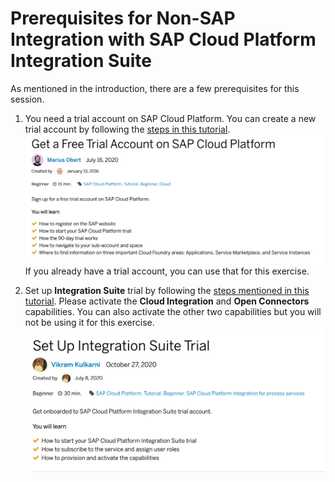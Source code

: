 # Prerequisites for Non-SAP Integration with SAP Cloud Platform Integration Suite

As mentioned in the introduction, there are a few prerequisites for this session. 

1. You need a trial account on SAP Cloud Platform. You can create a new trial account by following the [steps in this tutorial](https://developers.sap.com/tutorials/hcp-create-trial-account.html). 
![Create new free trial account on SAP Cloud Platform](/exercises/Images/Others/get-sap-cp-trial-account.png)
If you already have a trial account, you can use that for this exercise. 

2. Set up **Integration Suite** trial by following the [steps mentioned in this tutorial](https://developers.sap.com/tutorials/cp-starter-isuite-onboard-subscribe.html). Please activate the **Cloud Integration** and **Open Connectors** capabilities. You can also activate the other two capabilities but you will not be using it for this exercise. 
![Setup Integration Suite Trial](/exercises/Images/Others/set-up-integrationsuite-trial.png)

